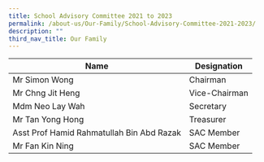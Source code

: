 ```yaml
---
title: School Advisory Committee 2021 to 2023
permalink: /about-us/Our-Family/School-Advisory-Committee-2021-2023/
description: ""
third_nav_title: Our Family
---
```

|Name |Designation |
| -------- | -------- | 
| Mr Simon Wong     | Chairman     | 
|Mr Chng Jit Heng|Vice-Chairman
|Mdm Neo Lay Wah|Secretary
|Mr Tan Yong Hong|Treasurer
|Asst Prof Hamid Rahmatullah Bin Abd Razak|SAC Member
|Mr Fan Kin Ning|SAC Member